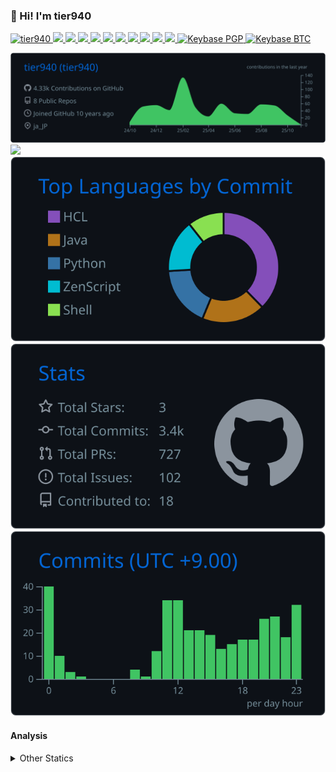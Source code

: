 ### 👋 Hi! I'm tier940

<p align="left"> 
  <a href="https://github.com/tier940/tier940/">
    <img src="https://komarev.com/ghpvc/?username=tier940" alt="tier940" />
  </a>
  <a href="http://twitter.com/tier940">
    <img height="20" src="https://img.shields.io/twitter/follow/tier940?label=Twitter&logo=twitter&style=flat" />
  </a>
  <a href="https://github.com/tier940">
    <img height="20" src="https://img.shields.io/github/followers/tier940?label=follow&logo=github&style=flat" />
  </a>
  <a href="https://www.reddit.com/user/tier940">
    <img height="20" src="https://img.shields.io/reddit/user-karma/combined/tier940?label=Reddit&logo=reddit&style=flat" />
  </a>
  <a href="https://stackoverflow.com/users/17317833/tier940">
    <img height="20" src="https://img.shields.io/stackexchange/stackoverflow/r/17317833?label=StackOverflow&logo=stack-overflow&style=flat" />
  </a>
  <a href="https://zenn.dev/tier940">
    <img height="20" src="https://zenn.badge.nikaera.com/s/tier940/likes" />
  </a>
  <a href="https://zenn.dev/tier940">
    <img height="20" src="https://zenn.badge.nikaera.com/s/tier940/followers" />
  </a>
  <a href="https://zenn.dev/tier940">
    <img height="20" src="https://zenn.badge.nikaera.com/s/tier940/articles" />
  </a>
  <a href="http://qiita.com/tier940">
    <img height="20" src="https://qiita-badge.apiapi.app/s/tier940/posts.svg" />
  </a>
  <a href="http://qiita.com/tier940">
    <img height="20" src="https://qiita-badge.apiapi.app/s/tier940/contributions.svg" />
  </a>
  <a href="https://github.com/tier940/tier940/">
    <img height="20" src="https://github.com/tier940/tier940/actions/workflows/main.yml/badge.svg" />
  </a>
  <a href="https://keybase.io/tier940">
    <img alt="Keybase PGP" src="https://img.shields.io/keybase/pgp/tier940">
  </a>
  <a href="https://keybase.io/tier940">
    <img alt="Keybase BTC" src="https://img.shields.io/keybase/btc/tier940">
  </a>
</p>

[![](https://raw.githubusercontent.com/tier940/tier940/main/profile-summary-card-output/github_dark/0-profile-details.svg)](https://github.com/vn7n24fzkq/github-profile-summary-cards)
[![](https://raw.githubusercontent.com/tier940/tier940/main/profile-summary-card-output/github_dark/1-repos-per-language.svg)](https://github.com/vn7n24fzkq/github-profile-summary-cards) [![](https://raw.githubusercontent.com/tier940/tier940/main/profile-summary-card-output/github_dark/2-most-commit-language.svg)](https://github.com/vn7n24fzkq/github-profile-summary-cards)
[![](https://raw.githubusercontent.com/tier940/tier940/main/profile-summary-card-output/github_dark/3-stats.svg)](https://github.com/vn7n24fzkq/github-profile-summary-cards) [![](https://raw.githubusercontent.com/tier940/tier940/main/profile-summary-card-output/github_dark/4-productive-time.svg)](https://github.com/vn7n24fzkq/github-profile-summary-cards)


#### Analysis
<!-- <img height="150" src="https://github.com/tier940/tier940/blob/master/images/stat.svg" alt="Alternative Text"/> -->

<details>
  <summary>Other Statics</summary>
  <!--START_SECTION:waka-->
![Code Time](http://img.shields.io/badge/Code%20Time-2%2C987%20hrs%2053%20mins-blue)

**🐱 My GitHub Data** 

> 📦 21.1 kB Used in GitHub's Storage 
 > 
> 💼 Opted to Hire
 > 
> 📜 10 Public Repositories 
 > 
> 🔑 1 Private Repositories 
 > 
**I'm an Early 🐤** 

```text
🌞 Morning                1456 commits        ████░░░░░░░░░░░░░░░░░░░░░   15.49 % 
🌆 Daytime                3450 commits        █████████░░░░░░░░░░░░░░░░   36.70 % 
🌃 Evening                3468 commits        █████████░░░░░░░░░░░░░░░░   36.89 % 
🌙 Night                  1026 commits        ███░░░░░░░░░░░░░░░░░░░░░░   10.91 % 
```
📅 **I'm Most Productive on Saturday** 

```text
Monday                   925 commits         ██░░░░░░░░░░░░░░░░░░░░░░░   09.84 % 
Tuesday                  1687 commits        ████░░░░░░░░░░░░░░░░░░░░░   17.95 % 
Wednesday                1048 commits        ███░░░░░░░░░░░░░░░░░░░░░░   11.15 % 
Thursday                 1068 commits        ███░░░░░░░░░░░░░░░░░░░░░░   11.36 % 
Friday                   1206 commits        ███░░░░░░░░░░░░░░░░░░░░░░   12.83 % 
Saturday                 1818 commits        █████░░░░░░░░░░░░░░░░░░░░   19.34 % 
Sunday                   1648 commits        ████░░░░░░░░░░░░░░░░░░░░░   17.53 % 
```


📊 **This Week I Spent My Time On** 

```text
🕑︎ Time Zone: Asia/Tokyo

💬 Programming Languages: 
Java                     11 hrs 45 mins      ███████████░░░░░░░░░░░░░░   43.57 % 
PHP                      2 hrs 42 mins       ███░░░░░░░░░░░░░░░░░░░░░░   10.06 % 
Other                    2 hrs 3 mins        ██░░░░░░░░░░░░░░░░░░░░░░░   07.62 % 
YAML                     2 hrs               ██░░░░░░░░░░░░░░░░░░░░░░░   07.41 % 
Markdown                 1 hr 41 mins        ██░░░░░░░░░░░░░░░░░░░░░░░   06.27 % 

🔥 Editors: 
IntelliJ                 13 hrs 46 mins      █████████████░░░░░░░░░░░░   51.07 % 
VS Code                  13 hrs 12 mins      ████████████░░░░░░░░░░░░░   48.93 % 

💻 Operating System: 
Windows                  20 hrs 54 mins      ███████████████████░░░░░░   77.49 % 
Linux                    6 hrs 4 mins        ██████░░░░░░░░░░░░░░░░░░░   22.51 % 
```

**I Mostly Code in Java** 

```text
Java                     12 repos            ███████████░░░░░░░░░░░░░░   44.44 % 
ZenScript                3 repos             ███░░░░░░░░░░░░░░░░░░░░░░   11.11 % 
HTML                     2 repos             ██░░░░░░░░░░░░░░░░░░░░░░░   07.41 % 
HCL                      2 repos             ██░░░░░░░░░░░░░░░░░░░░░░░   07.41 % 
Dockerfile               1 repo              █░░░░░░░░░░░░░░░░░░░░░░░░   03.70 % 
```



**Timeline**

![Lines of Code chart](https://raw.githubusercontent.com/tier940/tier940/main/assets/bar_graph.png)


 Last Updated on 21/12/2023 01:18:53 UTC
<!--END_SECTION:waka-->
</details>
